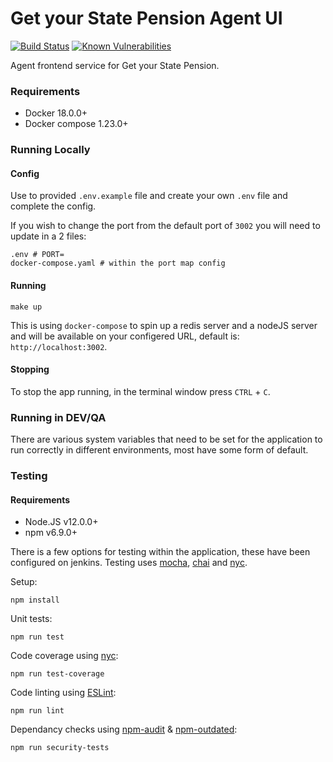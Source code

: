 # Get your State Pension Agent UI
[![Build Status](https://travis-ci.org/dwp/gysp-agent-ui.svg?branch=master)](https://travis-ci.org/dwp/gysp-agent-ui) [![Known Vulnerabilities](https://snyk.io/test/github/dwp/gysp-agent-ui/badge.svg)](https://snyk.io/test/github/dwp/gysp-agent-ui)

Agent frontend service for Get your State Pension.

### Requirements

* Docker 18.0.0+
* Docker compose 1.23.0+

### Running Locally

#### Config

Use to provided `.env.example` file and create your own `.env` file and complete the config.

If you wish to change the port from the default port of `3002` you will need to update in a 2 files:

```
.env # PORT=
docker-compose.yaml # within the port map config
```

#### Running

```
make up
```

This is using `docker-compose` to spin up a redis server and a nodeJS server and will be available on your configered URL, default is: `http://localhost:3002`.

#### Stopping

To stop the app running, in the terminal window press `CTRL` + `C`.

### Running in DEV/QA

There are various system variables that need to be set for the application to run correctly in different environments, most have some form of default.

### Testing

#### Requirements

* Node.JS v12.0.0+
* npm v6.9.0+

There is a few options for testing within the application, these have been configured on jenkins. Testing uses [mocha](https://github.com/mochajs/mocha), [chai](https://github.com/chaijs/chai) and [nyc](https://github.com/istanbuljs/nyc).

Setup:
```
npm install
```

Unit tests:
```
npm run test
```

Code coverage using [nyc](https://github.com/istanbuljs/nyc):
```
npm run test-coverage
```

Code linting using [ESLint](https://github.com/eslint/eslint):
```
npm run lint
```

Dependancy checks using [npm-audit](https://docs.npmjs.com/cli/audit) & [npm-outdated](https://docs.npmjs.com/cli/outdated):
```
npm run security-tests
```